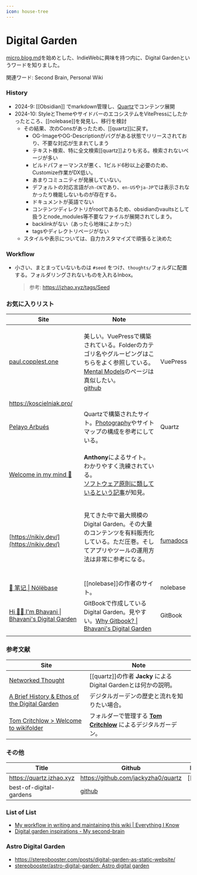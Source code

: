 ```yaml
---
icon: house-tree
---
```


# Digital Garden

[micro.blog.md](micro.blog.md "mention")を始めとした、IndieWebに興味を持つ内に、Digital Gardenというワードを知りました。

関連ワード: Second Brain, Personal Wiki

### History

* 2024-9: \[\[Obsidian]] でmarkdown管理し、[Quartz](https://github.com/jackyzha0/quartz)でコンテンツ展開
* 2024-10: StyleとThemeやサイドバーのエコシステムをVitePressにしたかったところ、\[\[nolebase]]を発見し、移行を検討
  * その結果、次のConsがあったため、\[\[quartz]]に戻す。
    * OG-ImageやOG-Descriptionがバグがある状態でリリースされており、不要な対応が生まれてしまう
    * テキスト検索、特に全文検索\[\[quartz]]よりも劣る。検索されないページが多い
    * ビルドパフォーマンスが悪く、1ビルド6秒以上必要のため、Customize作業がDX低い。
    * あまりコミュニティが発展していない。
    * デフォルトの対応言語が`zh-CN`であり、`en-US`や`ja-JP`では表示されなかったり機能しないものが存在する。
    * ドキュメントが英語でない
    * コンテンツディレクトリがrootであるため、obsidianのvaultsとして扱うとnode\_modules等不要なファイルが展開されてしまう。
    * backlinkがない（あったら地味によかった）
    * tagsやディレクトリページがない
  * スタイルや表示については、自力カスタマイズで頑張ると決めた

### Workflow

*   小さい、まとまっていないものは `#seed` をつけ、`thoughts/`フォルダに配置する。フォルダリングされないものを入れるInbox。

    > 参考: https://jzhao.xyz/tags/Seed

### お気に入りリスト

| Site                                                                            | Note                                                                                                                                                                                                                                                   |                                         |
| ------------------------------------------------------------------------------- | ------------------------------------------------------------------------------------------------------------------------------------------------------------------------------------------------------------------------------------------------------ | --------------------------------------- |
| [paul.copplest.one](https://paul.copplest.one/)                                 | <p>美しい。VuePressで構築されている。Folderのカテゴリ名やグルーピングはこちらをよく参照している。<br><a href="https://paul.copplest.one/knowledge/levels/">Mental Models</a>のページは真似したい。<br><a href="https://github.com/kiwicopple/paul.copplest.one/blob/master/docs/README.md">github</a></p> | VuePress                                |
| https://koscielniak.pro/                                                        |                                                                                                                                                                                                                                                        |                                         |
| [Pelayo Arbués](https://www.pelayoarbues.com/)                                  | Quartzで構築されたサイト。[Photography](https://www.pelayoarbues.com/photography/)やサイトマップの構成を参考にしている。                                                                                                                                                            | Quartz                                  |
| [Welcome in my mind 🧠](https://anthonyamar.fr/Welcome+in+my+mind+%F0%9F%A7%A0) | <p><strong>Anthony</strong>によるサイト。わかりやすく洗練されている。<br><a href="https://anthonyamar.fr/Digital+garden/Software+design+principles+applied+to+digital+gardening">ソフトウェア原則に類しているという記事</a>が知見。</p>                                                            |                                         |
| [https://nikiv.dev/](https://nikiv.dev/)                                        | <p>見てきた中で最大規模のDigital Garden。その大量のコンテンツを有料販売化している。ただ圧巻。そしてアプリやツールの運用方法は非常に参考になる。<br><br></p>                                                                                                                                                           | [fumadocs](https://fumadocs.vercel.app) |
| [📒 笔记 \| Nólëbase](https://nolebase.ayaka.io/%E7%AC%94%E8%AE%B0/)              | \[\[nolebase]]の作者のサイト。                                                                                                                                                                                                                                 | nolebase                                |
| [Hi 👋🏻 I'm Bhavani \| Bhavani's Digital Garden](https://www.bhavaniravi.com/) | GitBookで作成しているDigital Garden。見やすい。[Why Gitbook? \| Bhavani's Digital Garden](https://www.bhavaniravi.com/readme/why-gitbook)                                                                                                                           | GitBook                                 |
|                                                                                 |                                                                                                                                                                                                                                                        |                                         |

### 参考文献

| Site                                                                                       | Note                                                                   |
| ------------------------------------------------------------------------------------------ | ---------------------------------------------------------------------- |
| [Networked Thought](https://jzhao.xyz/posts/networked-thought)                             | \[\[quartz]]の作者 **Jacky** によるDigital Gardenとは何かの説明。                    |
| [A Brief History & Ethos of the Digital Garden](https://maggieappleton.com/garden-history) | デジタルガーデンの歴史と流れを知りたい場合。                                                 |
| [Tom Critchlow > Welcome to wikifolder](https://tomcritchlow.com/wiki/)                    | フォルダーで管理する [**Tom Critchlow**](https://tomcritchlow.com/) によるデジタルガーデン。 |

### その他

| Title                    | Github                                                                           | Notes      |
| ------------------------ | -------------------------------------------------------------------------------- | ---------- |
| https://quartz.jzhao.xyz | https://github.com/jackyzha0/quartz                                              | \[\[quar]] |
| best-of-digital-gardens  | [github](https://github.com/lyz-code/best-of-digital-gardens?tab=readme-ov-file) |            |

### List of List

* [My workflow in writing and maintaining this wiki | Everything I Know](https://wiki.nikiv.dev/other/wiki-workflow)
* [Digital garden inspirations - My second-brain](https://anthonyamar.fr/Digital+garden/Digital+garden+inspirations)

### Astro Digital Garden

* https://stereobooster.com/posts/digital-garden-as-static-website/
* [stereobooster/astro-digital-garden: Astro digital garden](https://github.com/stereobooster/astro-digital-garden)
